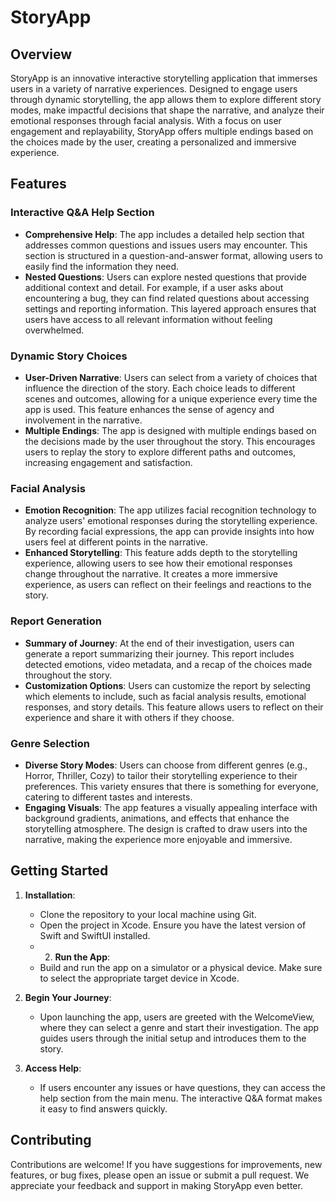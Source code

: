 # StoryApp

## Overview

StoryApp is an innovative interactive storytelling application that immerses users in a variety of narrative experiences. Designed to engage users through dynamic storytelling, the app allows them to explore different story modes, make impactful decisions that shape the narrative, and analyze their emotional responses through facial analysis. With a focus on user engagement and replayability, StoryApp offers multiple endings based on the choices made by the user, creating a personalized and immersive experience.

## Features

### Interactive Q&A Help Section
- **Comprehensive Help**: The app includes a detailed help section that addresses common questions and issues users may encounter. This section is structured in a question-and-answer format, allowing users to easily find the information they need.
- **Nested Questions**: Users can explore nested questions that provide additional context and detail. For example, if a user asks about encountering a bug, they can find related questions about accessing settings and reporting information. This layered approach ensures that users have access to all relevant information without feeling overwhelmed.

### Dynamic Story Choices
- **User-Driven Narrative**: Users can select from a variety of choices that influence the direction of the story. Each choice leads to different scenes and outcomes, allowing for a unique experience every time the app is used. This feature enhances the sense of agency and involvement in the narrative.
- **Multiple Endings**: The app is designed with multiple endings based on the decisions made by the user throughout the story. This encourages users to replay the story to explore different paths and outcomes, increasing engagement and satisfaction.

### Facial Analysis
- **Emotion Recognition**: The app utilizes facial recognition technology to analyze users' emotional responses during the storytelling experience. By recording facial expressions, the app can provide insights into how users feel at different points in the narrative.
- **Enhanced Storytelling**: This feature adds depth to the storytelling experience, allowing users to see how their emotional responses change throughout the narrative. It creates a more immersive experience, as users can reflect on their feelings and reactions to the story.

### Report Generation
- **Summary of Journey**: At the end of their investigation, users can generate a report summarizing their journey. This report includes detected emotions, video metadata, and a recap of the choices made throughout the story.
- **Customization Options**: Users can customize the report by selecting which elements to include, such as facial analysis results, emotional responses, and story details. This feature allows users to reflect on their experience and share it with others if they choose.

### Genre Selection
- **Diverse Story Modes**: Users can choose from different genres (e.g., Horror, Thriller, Cozy) to tailor their storytelling experience to their preferences. This variety ensures that there is something for everyone, catering to different tastes and interests.
- **Engaging Visuals**: The app features a visually appealing interface with background gradients, animations, and effects that enhance the storytelling atmosphere. The design is crafted to draw users into the narrative, making the experience more enjoyable and immersive.

## Getting Started

1. **Installation**: 
   - Clone the repository to your local machine using Git.
   - Open the project in Xcode. Ensure you have the latest version of Swift and SwiftUI installed.
   - 2. **Run the App**: 
   - Build and run the app on a simulator or a physical device. Make sure to select the appropriate target device in Xcode.

3. **Begin Your Journey**: 
   - Upon launching the app, users are greeted with the WelcomeView, where they can select a genre and start their investigation. The app guides users through the initial setup and introduces them to the story.

4. **Access Help**: 
   - If users encounter any issues or have questions, they can access the help section from the main menu. The interactive Q&A format makes it easy to find answers quickly.

## Contributing

Contributions are welcome! If you have suggestions for improvements, new features, or bug fixes, please open an issue or submit a pull request. We appreciate your feedback and support in making StoryApp even better.


